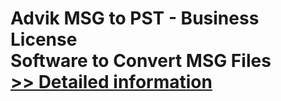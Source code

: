 # Advik MSG to PST - Business License<br />Software to Convert MSG Files<br />[>> Detailed information](https://secure.shareit.com/shareit/product.html?productid=300805761&affiliateid=200057808)